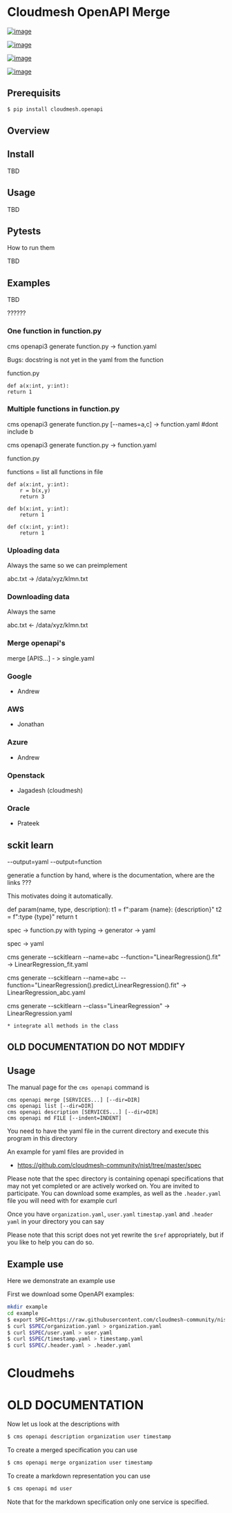# Cloudmesh OpenAPI Merge


[![image](https://img.shields.io/travis/TankerHQ/cloudmesh-openapi.svg?branch=master)](https://travis-ci.org/TankerHQ/cloudmesn-openapi)

[![image](https://img.shields.io/pypi/pyversions/cloudmesh-openapi.svg)](https://pypi.org/project/cloudmesh-openapi)

[![image](https://img.shields.io/pypi/v/cloudmesh-openapi.svg)](https://pypi.org/project/cloudmesh-openapi/)

[![image](https://img.shields.io/github/license/TankerHQ/python-cloudmesh-openapi.svg)](https://github.com/TankerHQ/python-cloudmesh-openapi/blob/master/LICENSE)

## Prerequisits

```bash
$ pip install cloudmesh.openapi
```

## Overview



## Install

TBD

## Usage

TBD


## Pytests

How to run them 

TBD

## Examples

TBD

??????

### One function in function.py

cms openapi3 generate function.py -> function.yaml


Bugs: docstring is not yet in the yaml from the function

function.py

```
def a(x:int, y:int):
return 1
```

### Multiple functions in function.py

 
cms openapi3 generate function.py [--names=a,c] -> function.yaml
 #dont include b

cms openapi3 generate function.py -> function.yaml

function.py

functions = list all functions in file

```
def a(x:int, y:int):
	r = b(x,y)
	return 3

def b(x:int, y:int):
	return 1

def c(x:int, y:int):
	return 1
```

### Uploading data

Always the same
so we can preimplement

abc.txt -> /data/xyz/klmn.txt

### Downloading data

Always the same

abc.txt <- /data/xyz/klmn.txt

### Merge openapi's

merge [APIS...] - > single.yaml


### Google

* Andrew

### AWS

* Jonathan

### Azure

* Andrew

### Openstack

* Jagadesh (cloudmesh)



### Oracle

* Prateek




## sckit learn


--output=yaml
--output=function

generatie a function by hand, where is the documentation, where are
the links ???

This motivates doing it automatically.

def param(name, type, description):
	t1 = f":param {name}: {description}"
    t2 = f":type {type}"
	return t



spec -> function.py with typing -> generator -> yaml

spec -> yaml

cms generate --sckitlearn --name=abc --function="LinearRegression().fit" -> LinearRegression_fit.yaml

cms generate --sckitlearn --name=abc --function="LinearRegression().predict,LinearRegression().fit"  -> LinearRegression_abc.yaml

cms generate --sckitlearn --class="LinearRegression"  -> LinearRegression.yaml

	* integrate all methods in the class



## OLD DOCUMENTATION DO NOT MDDIFY






## Usage

The manual page for the `cms openapi` command  is

```
cms openapi merge [SERVICES...] [--dir=DIR]
cms openapi list [--dir=DIR]
cms openapi description [SERVICES...] [--dir=DIR]
cms openapi md FILE [--indent=INDENT]
```


You need to have the yaml file in the current directory and execute
this program in this directory

An example for yaml files are provided in 

* <https://github.com/cloudmesh-community/nist/tree/master/spec>

Please note that the spec directory is containing openapi specifications that
may not yet completed or are actively worked on. You are invited to participate.
You can download some examples, as well as the `.header.yaml` file you will need
with for example curl

Once you have `organization.yaml`, `user.yaml` `timestap.yaml` and `.header
yaml` in your directory you can say

Please note that this script does not yet rewrite the `$ref`
appropriately, but if you like to help you can do so.

## Example use

Here we demonstrate an example use

First we download some OpenAPI examples:

```bash
mkdir example
cd example
$ export SPEC=https://raw.githubusercontent.com/cloudmesh-community/nist/master/spec
$ curl $SPEC/organization.yaml > organization.yaml
$ curl $SPEC/user.yaml > user.yaml
$ curl $SPEC/timestamp.yaml > timestamp.yaml
$ curl $SPEC/.header.yaml > .header.yaml

```

# Cloudmehs 


# OLD DOCUMENTATION

Now let us look at the descriptions with 

```bash
$ cms openapi description organization user timestamp
```

To create a merged specification you can use 

```bash
$ cms openapi merge organization user timestamp
```

To create a markdown representation you can use 

```bash
$ cms openapi md user
```

Note that for the markdown specification only one service is specified.



